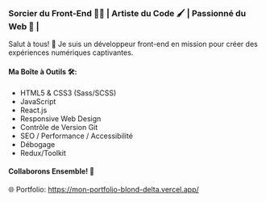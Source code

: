 ### Sorcier du Front-End 🧙‍♂️ | Artiste du Code 🖌️ | Passionné du Web 🎨 |

Salut à tous! 👋 Je suis un développeur front-end en mission pour créer des expériences numériques captivantes. 

#### Ma Boîte à Outils 🛠️:
- HTML5 & CSS3 (Sass/SCSS)
- JavaScript
- React.js 
- Responsive Web Design
- Contrôle de Version Git
- SEO / Performance / Accessibilité
- Débogage
- Redux/Toolkit

#### Collaborons Ensemble! 🚀
🌐 Portfolio: https://mon-portfolio-blond-delta.vercel.app/

<!--
**BetaPeche/BetaPeche** is a ✨ _special_ ✨ repository because its `README.md` (this file) appears on your GitHub profile.

Here are some ideas to get you started:

- 🔭 I’m currently working on ...
- 🌱 I’m currently learning ...
- 👯 I’m looking to collaborate on ...
- 🤔 I’m looking for help with ...
- 💬 Ask me about ...
- 📫 How to reach me: ...
- 😄 Pronouns: ...
- ⚡ Fun fact: ...
- 📫 Email: 
-->

